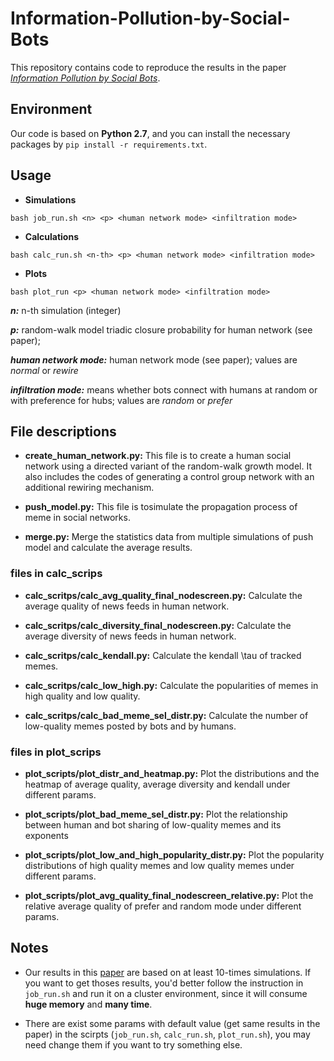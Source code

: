 # Information-Pollution-by-Social-Bots

This repository contains code to reproduce the results in the paper [*Information Pollution by Social Bots*](https://arxiv.org/abs/1907.06130).

## Environment

Our code is based on **Python 2.7**, and you can install the necessary packages by `pip install -r requirements.txt`.

## Usage

- **Simulations**

`bash job_run.sh <n> <p> <human network mode> <infiltration mode>`

- **Calculations**

`bash calc_run.sh <n-th> <p> <human network mode> <infiltration mode>`

- **Plots**

`bash plot_run <p> <human network mode> <infiltration mode>`

***n:*** n-th simulation (integer)

***p:*** random-walk model triadic closure probability for human network (see paper);

***human network mode:*** human network mode (see paper); values are *normal* or *rewire*

***infiltration mode:*** means whether bots connect with humans at random or with preference for hubs; values are *random* or *prefer*

## File descriptions

- **create_human_network.py:** This file is to create a human social network using a directed variant of the random-walk growth model. It also includes the codes of generating a control group network with an additional rewiring mechanism.

- **push_model.py:** This file is  tosimulate the propagation process of meme in social networks.

- **merge.py:** Merge the statistics data from multiple simulations of push model and calculate the average results.

### files in calc_scrips

- **calc_scritps/calc_avg_quality_final_nodescreen.py:** Calculate the average quality of news feeds in human network.

- **calc_scritps/calc_diversity_final_nodescreen.py:**  Calculate the average diversity of news feeds in human network.

- **calc_scritps/calc_kendall.py:** Calculate the kendall \tau of tracked memes.

- **calc_scritps/calc_low_high.py:** Calculate the popularities of memes in high quality and low quality.

- **calc_scritps/calc_bad_meme_sel_distr.py:** Calculate the number of low-quality memes posted by bots and by humans.

### files in plot_scrips

- **plot_scripts/plot_distr_and_heatmap.py:** Plot the distributions and the heatmap of average quality, average diversity and kendall under different params.

- **plot_scripts/plot_bad_meme_sel_distr.py:** Plot the relationship between human and bot sharing of low-quality memes and its exponents

- **plot_scripts/plot_low_and_high_popularity_distr.py:** Plot the popularity distributions of high quality memes and low quality memes under different params.

- **plot_scripts/plot_avg_quality_final_nodescreen_relative.py:** Plot the relative average quality of prefer and random mode under different params.

## Notes

- Our results in this [paper](https://arxiv.org/pdf/1907.06130.pdf) are based on at least 10-times simulations. If you want to get thoses results, you'd better follow the instruction in `job_run.sh` and run it on a cluster environment, since it will consume **huge memory** and **many time**.

- There are exist some params with default value (get same results in the paper) in the scirpts (`job_run.sh`, `calc_run.sh`, `plot_run.sh`), you may need change them if you want to try something else.

